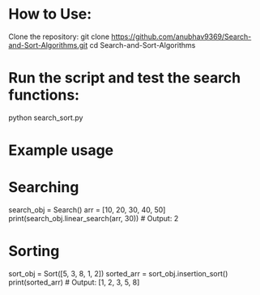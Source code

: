 # How to Use:
Clone the repository:
git clone https://github.com/anubhav9369/Search-and-Sort-Algorithms.git
cd Search-and-Sort-Algorithms

# Run the script and test the search functions:
python search_sort.py

# Example usage 
# Searching
search_obj = Search()
arr = [10, 20, 30, 40, 50]
print(search_obj.linear_search(arr, 30))  # Output: 2

# Sorting
sort_obj = Sort([5, 3, 8, 1, 2])
sorted_arr = sort_obj.insertion_sort()
print(sorted_arr)  # Output: [1, 2, 3, 5, 8]

